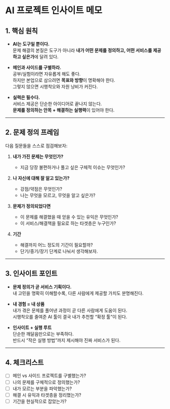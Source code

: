 # AI 프로젝트 인사이트 메모

## 1. 핵심 원칙
- **AI는 도구일 뿐이다.**  
  문제 해결의 본질은 도구가 아니라 **내가 어떤 문제를 정의하고, 어떤 서비스를 제공하고 싶은가**에 달려 있다.

- **메인과 사이드를 구별하라.**  
  공부/실험이라면 자유롭게 해도 좋다.  
  하지만 본업으로 삼으려면 **목표와 방향**이 명확해야 한다.  
  그렇지 않으면 시행착오와 자원 낭비가 커진다.

- **실력은 필수다.**  
  서비스 제공은 단순한 아이디어로 끝나지 않는다.  
  **문제를 정의하는 안목 + 해결하는 실행력**이 있어야 한다.

---

## 2. 문제 정의 프레임
다음 질문들을 스스로 점검해보자:

1. **내가 가진 문제는 무엇인가?**  
   - 지금 당장 불편하거나 풀고 싶은 구체적 이슈는 무엇인가?

2. **나 자신에 대해 잘 알고 있는가?**  
   - 강점/약점은 무엇인가?  
   - 나는 무엇을 모르고, 무엇을 알고 싶은가?

3. **문제가 정의되었다면**  
   - 이 문제를 해결했을 때 얻을 수 있는 유익은 무엇인가?  
   - 이 서비스/해결책을 필요로 하는 타겟층은 누구인가?

4. **기간**  
   - 해결까지 어느 정도의 기간이 필요할까?  
   - 단기/중기/장기 단계로 나눠서 생각해보자.

---

## 3. 인사이트 포인트
- **문제 정의가 곧 서비스 기획이다.**  
  내 고민을 명확히 이해할수록, 다른 사람에게 제공할 가치도 분명해진다.

- **내 경험 = 내 상품**  
  내가 겪은 문제를 풀어낸 과정이 곧 다른 사람에게 도움이 된다.  
  시행착오를 줄여준 AI 툴이 결국 내가 추천할 “확정 툴”이 된다.

- **인사이트 + 실행 루트**  
  단순한 깨달음만으로는 부족하다.  
  반드시 “작은 실행 방법”까지 제시해야 진짜 서비스가 된다.

---

## 4. 체크리스트
- [ ] 메인 vs 사이드 프로젝트를 구별했는가?  
- [ ] 나의 문제를 구체적으로 정의했는가?  
- [ ] 내가 모르는 부분을 파악했는가?  
- [ ] 해결 시 유익과 타겟층을 정리했는가?  
- [ ] 기간을 현실적으로 잡았는가?  
